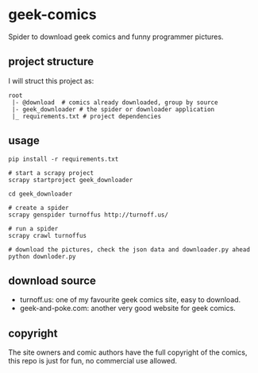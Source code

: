 # geek-comics

Spider to download geek comics and funny programmer pictures.

## project structure

I will struct this project as:

```
root
 |- @download  # comics already downloaded, group by source
 |- geek_downloader # the spider or downloader application
 |_ requirements.txt # project dependencies 

```

## usage

```shell script
pip install -r requirements.txt

# start a scrapy project
scrapy startproject geek_downloader

cd geek_downloader

# create a spider
scrapy genspider turnoffus http://turnoff.us/

# run a spider
scrapy crawl turnoffus

# download the pictures, check the json data and downloader.py ahead
python downloder.py
```

## download source 

- turnoff.us: one of my favourite geek comics site, easy to download.
- geek-and-poke.com: another very good website for geek comics.

## copyright

The site owners and comic authors have the full copyright of the comics, this repo is just for fun, no commercial use allowed.